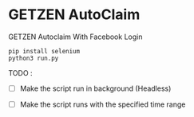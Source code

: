 # GETZEN AutoClaim

GETZEN Autoclaim With Facebook Login

    pip install selenium
    python3 run.py

TODO :
- [ ] Make the script run in background (Headless)
- [ ] Make the script runs with the specified time range

